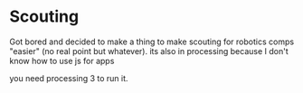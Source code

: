 # Scouting
Got bored and decided to make a thing to make scouting for robotics comps "easier" (no real point but whatever). its also in processing because I don't know how to use js for apps

you need processing 3 to run it. 
